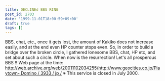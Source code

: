 ```yaml
---
title: DECLINEd BBS RING
post_id: 2703
date: '1999-11-01T18:00:59+09:00'
draft: true
tags: []
---
```


BBS, chat, etc., once it gets lost, the amount of Kakiko does not increase easily, and at the end even HP counter stops even. So, in order to build a bridge over the broken circle, I gathered lonesome BBS, chat, HP etc, and set about such a circle. When now is the resurrection! Let's all prosperous BBS !! Web page at the time: [http://web.archive.org/web/20011102034255/http://www.geocities.co.jp/Playtown- Domino / 3933 / jp /](http://web.archive.org/web/20011102034255/http://www.geocities.co.jp/Playtown-Domino/3933/jp/) ※ This service is closed in July 2000.
